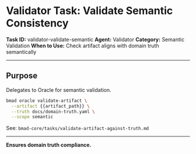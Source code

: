 # Validator Task: Validate Semantic Consistency

**Task ID:** validator-validate-semantic
**Agent:** Validator
**Category:** Semantic Validation
**When to Use:** Check artifact aligns with domain truth semantically

---

## Purpose

Delegates to Oracle for semantic validation.

```bash
bmad oracle validate-artifact \
  --artifact {{artifact_path}} \
  --truth docs/domain-truth.yaml \
  --scope semantic
```

See: `bmad-core/tasks/validate-artifact-against-truth.md`

---

**Ensures domain truth compliance.**
